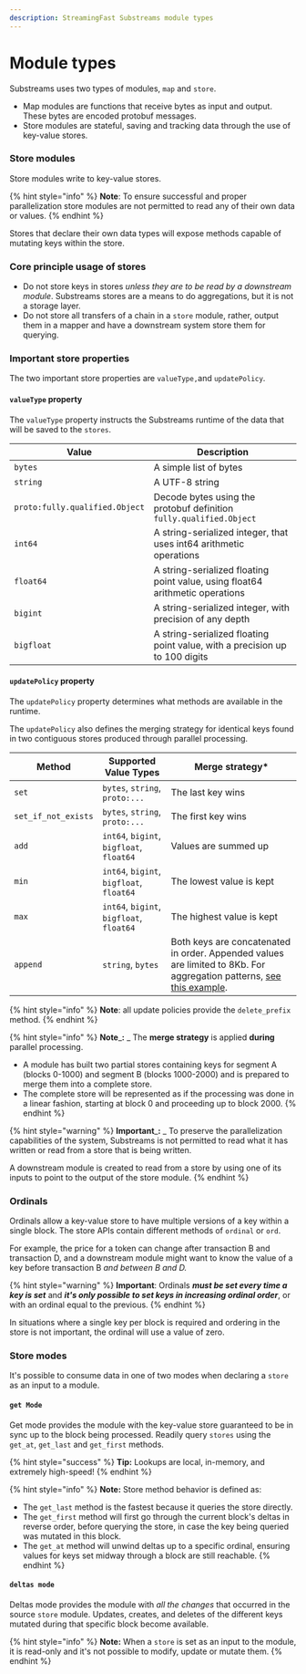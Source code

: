 ```yaml
---
description: StreamingFast Substreams module types
---
```


# Module types

Substreams uses two types of modules, `map` and `store`.&#x20;

* Map modules are functions that receive bytes as input and output. These bytes are encoded protobuf messages.
* Store modules are stateful, saving and tracking data through the use of key-value stores.

### Store modules

Store modules write to key-value stores.&#x20;

{% hint style="info" %}
**Note**: To ensure successful and proper parallelization store modules are not permitted to read any of their own data or values.
{% endhint %}

Stores that declare their own data types will expose methods capable of mutating keys within the store.

### Core principle usage of stores

* Do not store keys in stores _unless they are to be read by a downstream module_. Substreams stores are a means to do aggregations, but it is not a storage layer.
* Do not store all transfers of a chain in a `store` module, rather, output them in a mapper and have a downstream system store them for querying.

### Important store properties

The two important store properties are `valueType,`and `updatePolicy`.

#### `valueType` property

The `valueType` property instructs the Substreams runtime of the data that will be saved to the `stores`.

| Value                          | Description                                                                   |
| ------------------------------ | ----------------------------------------------------------------------------- |
| `bytes`                        | A simple list of bytes                                                        |
| `string`                       | A UTF-8 string                                                                |
| `proto:fully.qualified.Object` | Decode bytes using the protobuf definition `fully.qualified.Object`           |
| `int64`                        | A string-serialized integer, that uses int64 arithmetic operations            |
| `float64`                      | A string-serialized floating point value, using float64 arithmetic operations |
| `bigint`                       | A string-serialized integer, with precision of any depth                      |
| `bigfloat`                     | A string-serialized floating point value, with a precision up to 100 digits   |

#### `updatePolicy` property

The `updatePolicy` property determines what methods are available in the runtime.&#x20;

The `updatePolicy` also defines the merging strategy for identical keys found in two contiguous stores produced through parallel processing.

| Method              | Supported Value Types                    | Merge strategy\*                                                                                                                                                                                             |
| ------------------- | ---------------------------------------- | ------------------------------------------------------------------------------------------------------------------------------------------------------------------------------------------------------------ |
| `set`               | `bytes`, `string`, `proto:...`           | The last key wins                                                                                                                                                                                            |
| `set_if_not_exists` | `bytes`, `string`, `proto:...`           | The first key wins                                                                                                                                                                                           |
| `add`               | `int64`, `bigint`, `bigfloat`, `float64` | Values are summed up                                                                                                                                                                                         |
| `min`               | `int64`, `bigint`, `bigfloat`, `float64` | The lowest value is kept                                                                                                                                                                                     |
| `max`               | `int64`, `bigint`, `bigfloat`, `float64` | The highest value is kept                                                                                                                                                                                    |
| `append`            | `string`, `bytes`                        | Both keys are concatenated in order. Appended values are limited to 8Kb. For aggregation patterns, [see this example](https://github.com/streamingfast/substreams-uniswap-v3/blob/develop/src/lib.rs#L760).  |



{% hint style="info" %}
**Note**: all update policies provide the `delete_prefix` method.
{% endhint %}

{% hint style="info" %}
**Note**_**:** _ The **merge strategy** is applied **during** parallel processing.&#x20;

* A module has built two partial stores containing keys for segment A (blocks 0-1000) and segment B (blocks 1000-2000) and is prepared to merge them into a complete store.
* The complete store will be represented as if the processing was done in a linear fashion, starting at block 0 and proceeding up to block 2000.
{% endhint %}

{% hint style="warning" %}
**Important**_**:** _ To preserve the parallelization capabilities of the system, Substreams is not permitted to read what it has written or read from a store that is being written.

A downstream module is created to read from a store by using one of its inputs to point to the output of the store module.
{% endhint %}

### Ordinals

Ordinals allow a key-value store to have multiple versions of a key within a single block. The store APIs contain different methods of `ordinal` or `ord`.

For example, the price for a token can change after transaction B and transaction D, and a downstream module might want to know the value of a key before transaction B _and between B and D._&#x20;

{% hint style="warning" %}
**Important**: Ordinals _**must be set every time a key is set**_ and _**it's only possible to set keys in increasing ordinal order**_, or with an ordinal equal to the previous.
{% endhint %}

In situations where a single key per block is required and ordering in the store is not important, the ordinal will use a value of zero.

### Store modes

It's possible to consume data in one of two modes when declaring a `store` as an input to a module.

#### `get Mode`

Get mode provides the module with the key-value store guaranteed to be in sync up to the block being processed. Readily query `stores` using the `get_at`, `get_last` and `get_first` methods.

{% hint style="success" %}
**Tip:** Lookups are local, in-memory, and extremely high-speed!
{% endhint %}

{% hint style="info" %}
**Note:** Store method behavior is defined as:

* The `get_last` method is the fastest because it queries the store directly.&#x20;
* The `get_first` method will first go through the current block's deltas in reverse order, before querying the store, in case the key being queried was mutated in this block.&#x20;
* The `get_at` method will unwind deltas up to a specific ordinal, ensuring values for keys set midway through a block are still reachable.
{% endhint %}

#### `deltas mode`

Deltas mode provides the module with _all_ _the_ _changes_ that occurred in the source `store` module. Updates, creates, and deletes of the different keys mutated during that specific block become available.

{% hint style="info" %}
**Note:** When a `store` is set as an input to the module, it is read-only and it's not possible to modify, update or mutate them.
{% endhint %}
